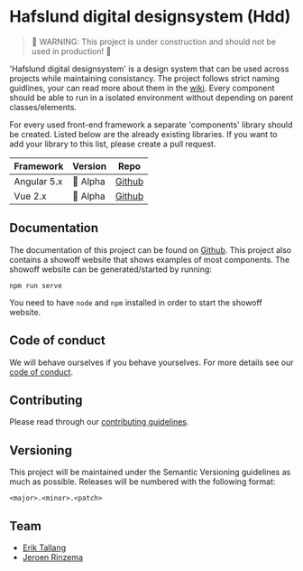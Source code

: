 # Hafslund digital designsystem (Hdd)

> 🚧 WARNING: This project is under construction and should not be used in production! 🚧

'Hafslund digital designsystem' is a design system that can be used across projects while maintaining consistancy. The project follows strict naming guidlines, your can read more about them in the [wiki](https://github.com/hafslundnett/hdd-theme/wiki/Naming-guidelines). Every component should be able to run in a isolated environment without depending on parent classes/elements.

For every used front-end framework a separate 'components' library should be created. Listed below are the already existing libraries. If you want to add your library to this list, please create a pull request.

| Framework     | Version       | Repo          |
| ------------- | ------------- | ------------- |
| Angular 5.x | 🚧 Alpha | [Github](https://github.com/hafslundnett/hdd-ng-components) |
| Vue 2.x | 🚧 Alpha | [Github](https://github.com/hafslundnett/hdd-vue)

## Documentation

The documentation of this project can be found on [Github](https://github.com/hafslundnett/hdd-theme/wiki). This project also contains a showoff website that shows examples of most components. The showoff website can be generated/started by running:

`npm run serve`

You need to have `node` and `npm` installed in order to start the showoff website.

## Code of conduct

We will behave ourselves if you behave yourselves. For more details see our
[code of conduct](./CODE_OF_CONDUCT.md).

## Contributing

Please read through our [contributing guidelines](./CONTRIBUTING.md).
## Versioning

This project will be maintained under the Semantic Versioning guidelines as much as possible. Releases will be numbered
with the following format:

`<major>.<minor>.<patch>`

## Team

*   [Erik Tallang](https://github.com/eTallang)
*   [Jeroen Rinzema](https://github.com/jeroenrinzema)
